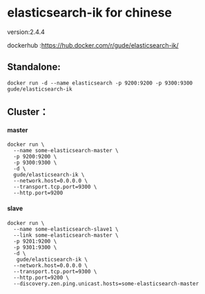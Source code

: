 # elasticsearch-ik for chinese
version:2.4.4

dockerhub :https://hub.docker.com/r/gude/elasticsearch-ik/

## Standalone:
`docker run -d --name elasticsearch -p 9200:9200 -p 9300:9300 gude/elasticsearch-ik`

## Cluster：
#### master
```
docker run \
  --name some-elasticsearch-master \
  -p 9200:9200 \
  -p 9300:9300 \
  -d \
  gude/elasticsearch-ik \
  --network.host=0.0.0.0 \
  --transport.tcp.port=9300 \
  --http.port=9200
```
#### slave
```
docker run \
  --name some-elasticsearch-slave1 \
  --link some-elasticsearch-master \
  -p 9201:9200 \
  -p 9301:9300 \
  -d \
   gude/elasticsearch-ik \
  --network.host=0.0.0.0 \
  --transport.tcp.port=9300 \
  --http.port=9200 \
  --discovery.zen.ping.unicast.hosts=some-elasticsearch-master
```

